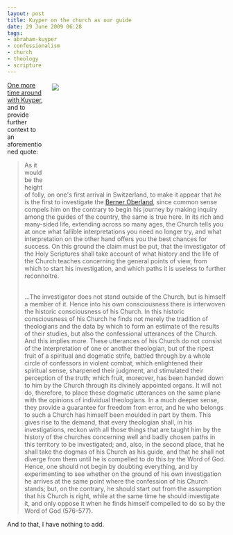 ```yaml
---
layout: post
title: Kuyper on the church as our guide
date: 29 June 2009 06:28
tags:
- abraham-kuyper
- confessionalism
- church
- theology
- scripture
---
```

<div style="float: right; margin: 5px 1px 0px 20px; width: 400px; height: 242px;"><img src="https://dl.dropboxusercontent.com/u/3897986/Jake%20Blog%20Images/switzerland2.jpg" /></div>
<p><a href="http://books.google.com/books?id=aYYAAAAAMAAJ&amp;ots=_yH-7fOMXa&amp;dq=encyclopedia%20of%20sacred%20theology&amp;pg=PA564">One more time around with Kuyper</a>, and to provide further context to an aforementioned quote:</p>
<blockquote>
As it would be the height of folly, on one's first arrival in Switzerland, to make it appear that <span style="font-style: italic;">he</span> is the first to investigate the <a href="http://en.wikipedia.org/wiki/Bernese_Oberland">Berner Oberland</a>, since common sense compels him on the contrary to begin his journey by making inquiry among the guides of the country, the same is true here.  In its rich and many-sided life, extending across so many ages, the Church tells you at once what fallible interpretations you need no longer try, and what interpretation on the other hand offers you the best chances for success.  On this ground the claim must be put, that the investigator of the Holy Scriptures shall take account of what history and the life of the Church teaches concerning the general points of view, from which to start his investigation, and which paths it is useless to further reconnoitre.<br /><br />

...The investigator does not stand outside of the Church, but is himself a member of it.  Hence into his own consciousness there is interwoven the historic consciousness of his Church.  In this historic consciousness of his Church he finds not merely the tradition of theologians and the data by which to form an estimate of the results of their studies, but also the confessional utterances of the Church.  And this implies more.  These utterances of his Church do not consist of the interpretation of one or another theologian, but of the ripest fruit of a spiritual and dogmatic strife, battled through by a whole circle of confessors in violent combat, which enlightened their spiritual sense, sharpened their judgment, and stimulated their perception of the truth; which fruit, moreover, has been handed down to him by the Church through its divinely appointed organs.  It will not do, therefore, to place these dogmatic utterances on the same plane with the opinions of individual theologians.  In a much deeper sense, they provide a guarantee for freedom from error, and he who belongs to such a Church has himself been moulded in part by them.  This gives rise to the demand, that every theologian shall, in his investigations, reckon with all those things that are taught him by the history of the churches concerning well and badly chosen paths in this territory to be investigated; and, also, in the second place, that he shall take the dogmas of his Church as his guide, and that he shall not diverge from them until he is compelled to do this by the Word of God.  Hence, one should not begin by doubting everything, and by experimenting to see whether on the ground of his own investigation he arrives at the same point where the confession of his Church stands; but, on the contrary, he should start out from the assumption that his Church is right, while at the same time he should investigate it, and only oppose it when he finds himself compelled to do so by the Word of God (576-577).</blockquote>

And to that, I have nothing to add.
